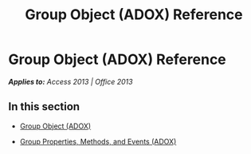 ﻿---
title: Group Object (ADOX) Reference
TOCTitle: Group Object (ADOX)
ms:assetid: 7b616ef3-e2ca-4457-8644-b4b282c17c4f
ms:mtpsurl: https://msdn.microsoft.com/en-us/library/JJ249511(v=office.15)
ms:contentKeyID: 48545813
ms.date: 09/18/2015
mtps_version: v=office.15
---

# Group Object (ADOX) Reference


_**Applies to:** Access 2013 | Office 2013_

## In this section

  - [Group Object (ADOX)](group-object-adox.md)

  - [Group Properties, Methods, and Events (ADOX)](group-properties-methods-and-events-adox.md)

